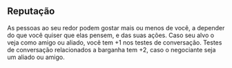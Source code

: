 ## Reputação

As pessoas ao seu redor podem gostar mais ou menos de você, a depender do que você quiser que elas pensem, e das suas ações. Caso seu alvo o veja como amigo ou aliado, você tem +1 nos testes de conversação. Testes de conversação relacionados a barganha tem +2, caso o negociante seja um aliado ou amigo.